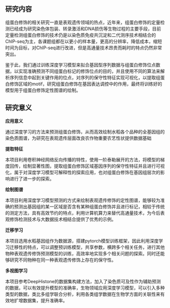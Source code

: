 

## 研究内容

​        组蛋白修饰的相关研究一直是表观遗传领域的热点，近年来，组蛋白修饰的定量检测已经成为研究染色体包装、转录激活和DNA损伤等生物过程的主要手段，目前定量检测组蛋白修饰的技术仍是以染色质免疫共沉淀和二代测序技术相结合的ChIP-seq为主，各课题组都在以更小的样本量，更高的分辨率，降低成本，缩短时间为目标，对ChIP-seq进行改进，但是高通量技术昂贵而耗时的特点仍然非常突出。

​        鉴于此，我们通过训练深度学习模型来拟合基因型序列数据与组蛋白修饰位点数据，以实现准确预测不同组蛋白标记的修饰位点的目的，并且使用不同的算法来解析序列信息中起到关键作用的位点，对序列的保守性特征实现可视化，以提取组蛋白修饰区域的motif，研究组蛋白修饰在基因表达调控中的作用，最终将训练好的模型用于组蛋白修饰定性图谱的绘制。



## 研究意义

**应用意义**

通过深度学习的方法来预测组蛋白修饰，从而高效绘制水稻各个品种的全基因组的染色质图谱，为研究在表观遗传层面改良农作物重要农艺性状提供数据基础

**提取特征**

本项目利用卷积神经网络反向传播的特性，使用一阶泰勒展开的方法，将模型的梯度回传，绘制显著性图，提取组蛋白修饰区域基因序列的保守性特征并且进行可视化，属于对深度学习模型可解释性的探索应用，也对组蛋白修饰在基因组层次的影响进行了进一步的探索。

**绘制图谱**

本项目利用深度学习模型预测的方式来绘制表观遗传修饰的定性图谱，能够较为准确的预测出基因组的某一区域是否含有某种组蛋白修饰并且进行标记，相较于传统的测定方法，具有高效节约的特点，利用计算机算力来替代高通量技术，为今后表观修饰检测技术与大数据技术相结合提供了优秀的示例。

**迁移学习**

本项目选用水稻基因组作为数据源，搭建pytorch模型训练框架，因此利用深度学习迁移性的特点，可以调整预训练模型，共享参数，横跨多个相关任务，进行其他物种表观遗传修饰预测模型的训练，高效率地实现多个相关问题的探索。同时还能够研究不同物种在同一种表观遗传修饰上存在的保守性。

**多视图学习**

本项目参考DeepHistone的数据集构建方法，加入了染色质可及性作为辅助预测的数据，可以有效提升模型的准确率，生物领域应用深度学习模型，可以引入多种类型的数据，类比多组学联合分析，利用各类组学数据在生物学方面的关联性来有效地扩增数据集，提升准确率。